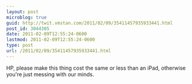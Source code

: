 ```yaml
---
layout: post
microblog: true
guid: http://twit.vmstan.com/2011/02/09/35411457935933441.html
post_id: 3044305
date: 2011-02-09T12:55:24-0600
lastmod: 2011-02-09T12:55:24-0600
type: post
url: /2011/02/09/35411457935933441.html
---
```

HP, please make this thing cost the same or less than an iPad, otherwise you're just messing with our minds.

